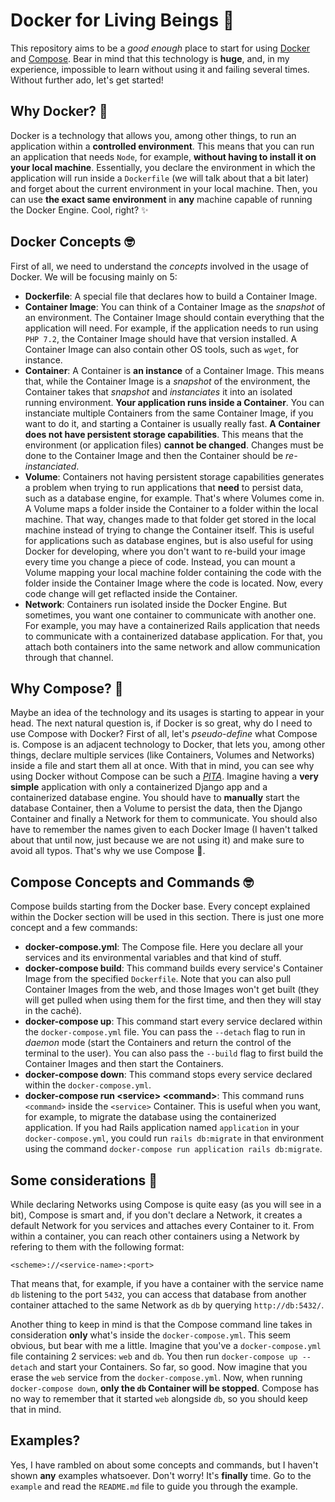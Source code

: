 # Docker for Living Beings 🐳

This repository aims to be a _good enough_ place to start for using [Docker](https://docs.docker.com/) and [Compose](https://docs.docker.com/compose/). Bear in mind that this technology is **huge**, and, in my experience, impossible to learn without using it and failing several times. Without further ado, let's get started!

## Why Docker? 🤔

Docker is a technology that allows you, among other things, to run an application within a **controlled environment**. This means that you can run an application that needs `Node`, for example, **without having to install it on your local machine**. Essentially, you declare the environment in which the application will run inside a `Dockerfile` (we will talk about that a bit later) and forget about the current environment in your local machine. Then, you can use **the exact same environment** in **any** machine capable of running the Docker Engine. Cool, right? ✨

## Docker Concepts 🤓

First of all, we need to understand the _concepts_ involved in the usage of Docker. We will be focusing mainly on 5:

- **Dockerfile**: A special file that declares how to build a Container Image.
- **Container Image**: You can think of a Container Image as the _snapshot_ of an environment. The Container Image should contain everything that the application will need. For example, if the application needs to run using `PHP 7.2`, the Container Image should have that version installed. A Container Image can also contain other OS tools, such as `wget`, for instance.
- **Container**: A Container is **an instance** of a Container Image. This means that, while the Container Image is a _snapshot_ of the environment, the Container takes that _snapshot_ and _instanciates_ it into an isolated running environment. **Your application runs inside a Container**. You can instanciate multiple Containers from the same Container Image, if you want to do it, and starting a Container is usually really fast. **A Container does not have persistent storage capabilities**. This means that the environment (or application files) **cannot be changed**. Changes must be done to the Container Image and then the Container should be _re-instanciated_.
- **Volume**: Containers not having persistent storage capabilities generates a problem when trying to run applications that **need** to persist data, such as a database engine, for example. That's where Volumes come in. A Volume maps a folder inside the Container to a folder within the local machine. That way, changes made to that folder get stored in the local machine instead of trying to change the Container itself. This is useful for applications such as database engines, but is also useful for using Docker for developing, where you don't want to re-build your image every time you change a piece of code. Instead, you can mount a Volume mapping your local machine folder containing the code with the folder inside the Container Image where the code is located. Now, every code change will get reflacted inside the Container.
- **Network**: Containers run isolated inside the Docker Engine. But sometimes, you want one container to communicate with another one. For example, you may have a containerized Rails application that needs to communicate with a containerized database application. For that, you attach both containers into the same network and allow communication through that channel.

## Why Compose? 🤔

Maybe an idea of the technology and its usages is starting to appear in your head. The next natural question is, if Docker is so great, why do I need to use Compose with Docker? First of all, let's _pseudo-define_ what Compose is. Compose is an adjacent technology to Docker, that lets you, among other things, declare multiple services (like Containers, Volumes and Networks) inside a file and start them all at once. With that in mind, you can see why using Docker without Compose can be such a [_PITA_](https://www.urbandictionary.com/define.php?term=pita). Imagine having a **very simple** application with only a containerized Django app and a containerized database engine. You should have to **manually** start the database Container, then a Volume to persist the data, then the Django Container and finally a Network for them to communicate. You should also have to remember the names given to each Docker Image (I haven't talked about that until now, just because we are not using it) and make sure to avoid all typos. That's why we use Compose 💖.

## Compose Concepts and Commands 🤓

Compose builds starting from the Docker base. Every concept explained within the Docker section will be used in this section. There is just one more concept and a few commands:

- **docker-compose.yml**: The Compose file. Here you declare all your services and its environmental variables and that kind of stuff.
- **docker-compose build**: This command builds every service's Container Image from the specified `Dockerfile`. Note that you can also pull Container Images from the web, and those Images won't get built (they will get pulled when using them for the first time, and then they will stay in the caché).
- **docker-compose up**: This command start every service declared within the `docker-compose.yml` file. You can pass the `--detach` flag to run in _daemon_ mode (start the Containers and return the control of the terminal to the user). You can also pass the `--build` flag to first build the Container Images and then start the Containers.
- **docker-compose down**: This command stops every service declared within the `docker-compose.yml`.
- **docker-compose run \<service> \<command>**: This command runs `<command>` inside the `<service>` Container. This is useful when you want, for example, to migrate the database using the containerized application. If you had Rails application named `application` in your `docker-compose.yml`, you could run `rails db:migrate` in that environment using the command `docker-compose run application rails db:migrate`.

## Some considerations 🔎

While declaring Networks using Compose is quite easy (as you will see in a bit), Compose is smart and, if you don't declare a Network, it creates a default Network for you services and attaches every Container to it. From within a container, you can reach other containers using a Network by refering to them with the following format:

```
<scheme>://<service-name>:<port>
```

That means that, for example, if you have a container with the service name `db` listening to the port `5432`, you can access that database from another container attached to the same Network as `db` by querying `http://db:5432/`.

Another thing to keep in mind is that the Compose command line takes in consideration **only** what's inside the `docker-compose.yml`. This seem obvious, but bear with me a little. Imagine that you've a `docker-compose.yml` file containing 2 services: `web` and `db`. You then run `docker-compose up --detach` and start your Containers. So far, so good. Now imagine that you erase the `web` service from the `docker-compose.yml`. Now, when running `docker-compose down`, **only the `db` Container will be stopped**. Compose has no way to remember that it started `web` alongside `db`, so you should keep that in mind.

## Examples?

Yes, I have rambled on about some concepts and commands, but I haven't shown **any** examples whatsoever. Don't worry! It's **finally** time. Go to the `example` and read the `README.md` file to guide you through the example.
